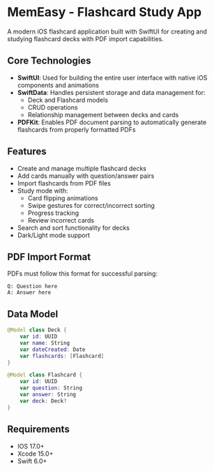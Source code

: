 # MemEasy - Flashcard Study App

A modern iOS flashcard application built with SwiftUI for creating and studying flashcard decks with PDF import capabilities.

## Core Technologies

- **SwiftUI**: Used for building the entire user interface with native iOS components and animations
- **SwiftData**: Handles persistent storage and data management for:
  - Deck and Flashcard models
  - CRUD operations
  - Relationship management between decks and cards
- **PDFKit**: Enables PDF document parsing to automatically generate flashcards from properly formatted PDFs

## Features

- Create and manage multiple flashcard decks
- Add cards manually with question/answer pairs
- Import flashcards from PDF files
- Study mode with:
  - Card flipping animations
  - Swipe gestures for correct/incorrect sorting
  - Progress tracking
  - Review incorrect cards
- Search and sort functionality for decks
- Dark/Light mode support

## PDF Import Format
PDFs must follow this format for successful parsing:
```text
Q: Question here
A: Answer here
```

## Data Model
```swift
@Model class Deck {
    var id: UUID
    var name: String
    var dateCreated: Date
    var flashcards: [Flashcard]
}

@Model class Flashcard {
    var id: UUID
    var question: String
    var answer: String
    var deck: Deck?
}
```

## Requirements
- IOS 17.0+
- Xcode 15.0+
- Swift 6.0+
